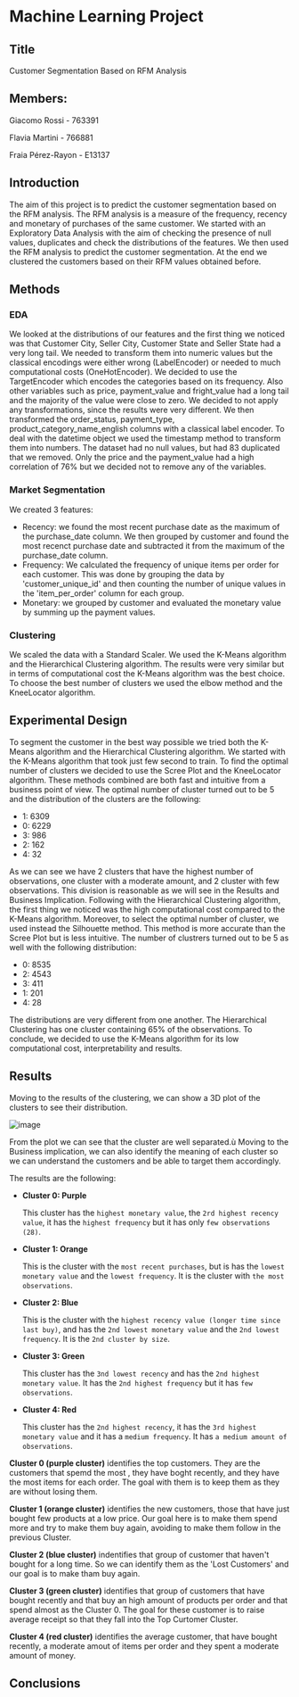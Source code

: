 # Machine Learning Project

## Title
Customer Segmentation Based on RFM Analysis

## Members: 
Giacomo Rossi - 763391

Flavia Martini - 766881

Fraia Pérez-Rayon - E13137 

## Introduction
The aim of this project is to predict the customer segmentation based on the RFM analysis. The RFM analysis is a measure of the frequency, recency and monetary of purchases of the same customer.
We started with an Exploratory Data Analysis with the aim of checking the presence of null values, duplicates and check the distributions of the features. 
We then used the RFM analysis to predict the customer segmentation.
At the end we clustered the customers based on their RFM values obtained before.

## Methods

### EDA

We looked at the distributions of our features and the first thing we noticed was that Customer City, Seller City, Customer State and Seller State had a very long tail.
We needed to transform them into numeric values but the classical encodings were either wrong (LabelEncoder) or needed to much computational costs (OneHotEncoder). We decided to use the TargetEncoder which encodes the categories based on its frequency.
Also other variables such as price, payment_value and fright_value had a long tail and the majority of the value were close to zero.
We decided to not apply any transformations, since the results were very different.
We then transformed the order_status, payment_type, product_category_name_english columns with a classical label encoder.
To deal with the datetime object we used the timestamp method to transform them into numbers.
The dataset had no null values, but had 83 duplicated that we removed.
Only the price and the payment_value had a high correlation of 76% but we decided not to remove any of the variables.

### Market Segmentation
We created 3 features:
- Recency: we found the most recent purchase date as the maximum of the purchase_date column. We then grouped by customer and found the most recenct purchase date and subtracted it from the maximum of the purchase_date column.  
- Frequency: We calculated the frequency of unique items per order for each customer. This was done by grouping the data by 'customer_unique_id' and then counting the number of unique values in the 'item_per_order' column for each group.
- Monetary: we grouped by customer and evaluated the monetary value by summing up the payment values.

### Clustering
We scaled the data with a Standard Scaler.
We used the K-Means algorithm and the Hierarchical Clustering algorithm.
The results were very similar but in terms of computational cost the K-Means algorithm was the best choice.
To choose the best number of clusters we used the elbow method and the KneeLocator algorithm.

## Experimental Design
To segment the customer in the best way possible we tried both the K-Means algorithm and the Hierarchical Clustering algorithm.
We started with the K-Means algorithm that took just few second to train. To find the optimal number of clusters we decided to use the Scree Plot and the KneeLocator algorithm. These methods combined are both fast and intuitive from a business point of view.
The optimal number of cluster turned out to be 5 and the distribution of the clusters are the following:
- 1: 6309
- 0: 6229
- 3: 986
- 2: 162
- 4: 32

As we can see we have 2 clusters that have the highest number of observations, one cluster with a moderate amount, and 2 cluster with few observations. This division is reasonable as we will see in the Results and Business Implication.
Following with the Hierarchical Clustering algorithm, the first thing we noticed was the high computational cost compared to the K-Means algorithm.
Moreover, to select the optimal number of cluster, we used instead the Silhouette method. This method is more accurate than the Scree Plot but is less intuitive. 
The number of clustrers turned out to be 5 as well with the following distribution:
- 0: 8535
- 2: 4543
- 3: 411
- 1: 201
- 4: 28

The distributions are very different from one another. 
The Hierarchical Clustering has one cluster containing 65% of the observations.
To conclude, we decided to use the K-Means algorithm for its low computational cost, interpretability and results. 

## Results
Moving to the results of the clustering, we can show a 3D plot of the clusters to see their distribution.

![image](https://github.com/giakomorssi/Machine_Learning/assets/115655415/a034a143-020c-4dea-8584-ca247424bb64)

From the plot we can see that the cluster are well separated.ù
Moving to the Business implication, we can also identify the meaning of each cluster so we can understand the customers and be able to target them accordingly.

The results are the following:

* **Cluster 0: Purple**

  This cluster has the `highest monetary value`, the `2rd highest recency value`, it has the `highest frequency` but it has only `few observations (28)`.

* **Cluster 1: Orange** 

  This is the cluster with the `most recent purchases`, but is has the `lowest monetary value` and the `lowest frequency`. It is the cluster with `the most observations`.

* **Cluster 2: Blue**

  This is the cluster with the `highest recency value (longer time since last buy)`, and has the `2nd lowest monetary value` and the `2nd lowest frequency`. It is the `2nd cluster by size`.

* **Cluster 3: Green**

  This cluster has the `3nd lowest recency` and has the `2nd highest monetary value`. It has the `2nd highest frequency` but it has `few observations`.

* **Cluster 4: Red**

  This cluster has the `2nd highest recency`, it has the `3rd highest monetary value` and it has a `medium frequency`. It has `a medium amount of observations`.

**Cluster 0 (purple cluster)** identifies the top customers. They are the customers that spemd the most , they have boght recently, and they have the most items for each order. The goal with them is to keep them as they are without losing them.

**Cluster 1 (orange cluster)** identifies the new customers, those that have just bought few products at a low price. Our goal here is to make them spend more and try to make them buy again, avoiding to make them follow in the previous Cluster.

**Cluster 2 (blue cluster)** indentifies that group of customer that haven't bought for a long time. So we can identify them as the 'Lost Customers' and our goal is to make tham buy again. 

**Cluster 3 (green cluster)** identifies that group of customers that have bought recently and that buy an high amount of products per order and that spend almost as the Cluster 0. The goal for these customer is to raise average receipt so that they fall into the Top Curtomer Cluster.

**Cluster 4 (red cluster)** identifies the average customer, that have bought recently, a moderate amout of items per order and they spent a moderate amount of money. 





## Conclusions


